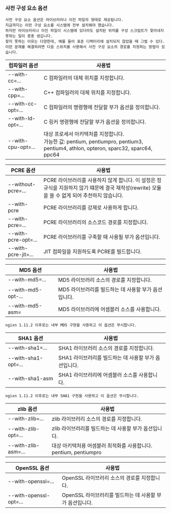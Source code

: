 ### 사전 구성 요소 옵션
```
사전 구성 요소 옵션은 라이브러리나 이진 파일의 형태로 제공됩니다.
지금까지는 이런 구성 요소를 시스템에 전부 설치해야 했습니다.
하지만 라이브러리나 이진 파일이 시스템에 있더라도 설치된 위치를 구성 스크립트가 찾아내지 못하는 일이 종종 생깁니다.
찾지 못하는 이유는 다양한데, 예를 들어 표준 디렉터리에 설치되지 않았을 때 그럴 수 있다.
이런 문제를 해결하려면 다음 스위치를 사용해서 사전 구성 요소의 경로를 지정하는 방법이 있습니다.
```

| 컴파일러 옵션            | 사용법                                                                                                               |
|--------------------|-------------------------------------------------------------------------------------------------------------------|
| --with-cc=...      | C 컴파일러의 대체 위치를 지정합니다.                                                                                             |
| --with-cpp=...     | C++ 컴파일러의 대체 위치를 지정합니다.                                                                                           |
| --with-cc-opt=...  | C 컴파일러의 명령행에 전달할 부가 옵션을 정의합니다.                                                                                    |
| --with-ld-opt=...  | C 링커 명령행에 전달할 부가 옵션을 정의합니다.                                                                                       |
| --with-cpu-opt=... | 대상 프로세서 아키텍처를 지정합니다.<br/>가능한 값: pentium, pentiumpro, pentium3, pentium4, athlon, opteron, sparc32, sparc64, ppc64 |

| PCRE 옵션             | 사용법                                                                                      |
|---------------------|------------------------------------------------------------------------------------------|
| --without-pcre=...  | PCRE 라이브러리를 사용하지 않게 합니다. 이 설정은 정규식을 지원하지 않기 떄문에 결국 재작성(rewrite) 모듈을 쓸 수 없게 되어 추천하지 않습니다. |
| --with-pcre         | PCRE 라이브러리를 강제로 사용하게 합니다.                                                                |
| --with-pcre=...     | PCRE 라이브러리의 소스코드 경로를 지정합니다.                                                              |
| --with-pcre-opt=... | PCRE 라이브러리를 구축할 때 사용될 부가 옵션입니다.                                                          |
| --with-pcre-jit=... | JIT 컴파일을 지원하도록 PCRE를 빌드합니다.                                                              |


| MD5 옵션           | 사용법                             |
|------------------|---------------------------------|
| --with-md5=...   | MD5 라이브러리 소스의 경로를 지정합니다.        |
| --with-md5-opt-... | MD5 라이브러리를 빌드하는 데 사용할 부가 옵션입니다. |
| --with-md5-asm=  | MD5 라이브러리에 어셈블러 소스를 사용합니다.      |
`ngixn 1.11.2 이후로는 내부 MD5 구현을 사용하고 이 옵션은 무시합니다.`

| SHA1 옵션         | 사용법                              |
|-----------------|----------------------------------|
| --with-sha1=... | SHA1 라이브러리 소스의 경로를 지정합니다.        |
| --with-sha1-opt=... | SHA1 라이브러리를 빌드하는 데 사용할 부가 옵션입니다. |
| --with-sha1-asm | SHA1 라이브러리에 어셈블러 소스를 사용합니다.      |
`ngixn 1.11.2 이후로는 내부 SHA1 구현을 사용하고 이 옵션은 무시합니다.`

| zlib 옵션             | 사용법                                           |
|---------------------|-----------------------------------------------|
| --with-zlib=...     | zlib 라이브러리 소스의 경로를 지정합니다.                     |
| --with-zlib-opt=... | zlib 라이브러리를 빌드하는 데 사용할 부가 옵션입니다.              |
| --with-zlib-asm=... | 대상 아키텍처용 어셈블러 최적화를 사용합니다. pentium, pentiumpro |

| OpenSSL 옵션             | 사용법                                           |
|------------------------|-----------------------------------------------|
| --with-openssl=...     | OpenSSL 라이브러리 소스의 경로를 지정합니다.                  |
| --with-openssl-opt=... | OpenSSL 라이브러리를 빌드하는 데 사용할 부가 옵션입니다.           |